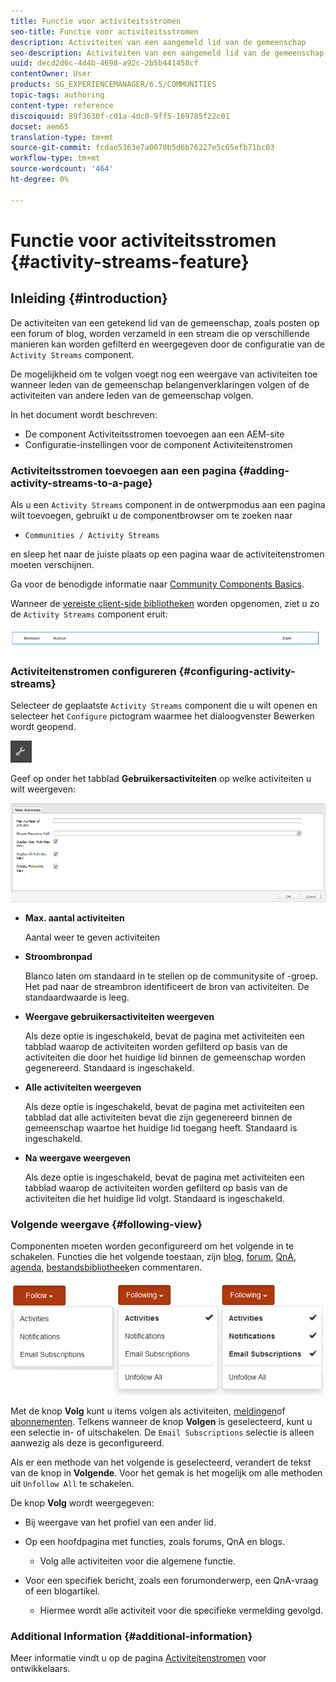 ```yaml
---
title: Functie voor activiteitsstromen
seo-title: Functie voor activiteitsstromen
description: Activiteiten van een aangemeld lid van de gemeenschap
seo-description: Activiteiten van een aangemeld lid van de gemeenschap
uuid: decd2d6c-4d4b-4698-a92c-2b5b441458cf
contentOwner: User
products: SG_EXPERIENCEMANAGER/6.5/COMMUNITIES
topic-tags: authoring
content-type: reference
discoiquuid: 89f3630f-c01a-4dc0-9ff5-169785f22c01
docset: aem65
translation-type: tm+mt
source-git-commit: fcdae5363e7a0070b5d6b76227e5c65efb71bc03
workflow-type: tm+mt
source-wordcount: '464'
ht-degree: 0%

---
```



# Functie voor activiteitsstromen {#activity-streams-feature}

## Inleiding {#introduction}

De activiteiten van een getekend lid van de gemeenschap, zoals posten op een forum of blog, worden verzameld in een stream die op verschillende manieren kan worden gefilterd en weergegeven door de configuratie van de `Activity Streams` component.

De mogelijkheid om te volgen voegt nog een weergave van activiteiten toe wanneer leden van de gemeenschap belangenverklaringen volgen of de activiteiten van andere leden van de gemeenschap volgen.

In het document wordt beschreven:

* De component Activiteitsstromen toevoegen aan een AEM-site
* Configuratie-instellingen voor de component Activiteitenstromen

### Activiteitsstromen toevoegen aan een pagina {#adding-activity-streams-to-a-page}

Als u een `Activity Streams` component in de ontwerpmodus aan een pagina wilt toevoegen, gebruikt u de componentbrowser om te zoeken naar

* `Communities / Activity Streams`

en sleep het naar de juiste plaats op een pagina waar de activiteitenstromen moeten verschijnen.

Ga voor de benodigde informatie naar [Community Components Basics](/help/communities/basics.md).

Wanneer de [vereiste client-side bibliotheken](/help/communities/essentials-activities.md#essentials-for-client-side) worden opgenomen, ziet u zo de `Activity Streams` component eruit:

![activity-streams](assets/activity-component.png)

### Activiteitenstromen configureren {#configuring-activity-streams}

Selecteer de geplaatste `Activity Streams` component die u wilt openen en selecteer het `Configure` pictogram waarmee het dialoogvenster Bewerken wordt geopend.

![vormen](assets/configure-new.png)

Geef op onder het tabblad **Gebruikersactiviteiten** op welke activiteiten u wilt weergeven:

![gebruikersactiviteiten](assets/user-activities.png)

* **Max. aantal activiteiten**

   Aantal weer te geven activiteiten

* **Stroombronpad**

   Blanco laten om standaard in te stellen op de communitysite of -groep. Het pad naar de streambron identificeert de bron van activiteiten. De standaardwaarde is leeg.

* **Weergave gebruikersactiviteiten weergeven**

   Als deze optie is ingeschakeld, bevat de pagina met activiteiten een tabblad waarop de activiteiten worden gefilterd op basis van de activiteiten die door het huidige lid binnen de gemeenschap worden gegenereerd. Standaard is ingeschakeld.

* **Alle activiteiten weergeven**

   Als deze optie is ingeschakeld, bevat de pagina met activiteiten een tabblad dat alle activiteiten bevat die zijn gegenereerd binnen de gemeenschap waartoe het huidige lid toegang heeft. Standaard is ingeschakeld.

* **Na weergave weergeven**

   Als deze optie is ingeschakeld, bevat de pagina met activiteiten een tabblad waarop de activiteiten worden gefilterd op basis van de activiteiten die het huidige lid volgt. Standaard is ingeschakeld.

### Volgende weergave {#following-view}

Componenten moeten worden geconfigureerd om het volgende in te schakelen. Functies die het volgende toestaan, zijn [blog](/help/communities/blog-feature.md), [forum](/help/communities/forum.md), [QnA](/help/communities/working-with-qna.md), [agenda](/help/communities/calendar.md), [bestandsbibliotheek](/help/communities/file-library.md)[](/help/communities/comments.md)en commentaren.

![volgende weergave](assets/following-activities.png)

Met de knop **Volg** kunt u items volgen als activiteiten, [meldingen](/help/communities/notifications.md)of [abonnementen](/help/communities/subscriptions.md). Telkens wanneer de knop **Volgen** is geselecteerd, kunt u een selectie in- of uitschakelen. De `Email Subscriptions` selectie is alleen aanwezig als deze is geconfigureerd.

Als er een methode van het volgende is geselecteerd, verandert de tekst van de knop in **Volgende**. Voor het gemak is het mogelijk om alle methoden uit `Unfollow All` te schakelen.

De knop **Volg** wordt weergegeven:

* Bij weergave van het profiel van een ander lid.
* Op een hoofdpagina met functies, zoals forums, QnA en blogs.

   * Volg alle activiteiten voor die algemene functie.

* Voor een specifiek bericht, zoals een forumonderwerp, een QnA-vraag of een blogartikel.

   * Hiermee wordt alle activiteit voor die specifieke vermelding gevolgd.

### Additional Information {#additional-information}

Meer informatie vindt u op de pagina [Activiteitenstromen](/help/communities/essentials-activities.md) voor ontwikkelaars.
